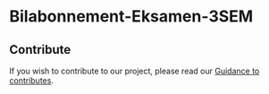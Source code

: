 # Bilabonnement-Eksamen-3SEM


## Contribute

If you wish to contribute to our project, please read our [Guidance to contributes](CONTRIBUTING.md).
